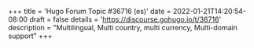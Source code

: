 +++
title = 'Hugo Forum Topic #36716 (es)'
date = 2022-01-21T14:20:54-08:00
draft = false
details = 'https://discourse.gohugo.io/t/36716'
description = "Multilingual, Multi country, multi currency, Multi-domain support"
+++
